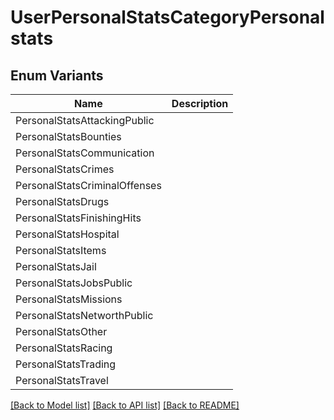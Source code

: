 # UserPersonalStatsCategoryPersonalstats

## Enum Variants

| Name | Description |
|---- | -----|
| PersonalStatsAttackingPublic |  |
| PersonalStatsBounties |  |
| PersonalStatsCommunication |  |
| PersonalStatsCrimes |  |
| PersonalStatsCriminalOffenses |  |
| PersonalStatsDrugs |  |
| PersonalStatsFinishingHits |  |
| PersonalStatsHospital |  |
| PersonalStatsItems |  |
| PersonalStatsJail |  |
| PersonalStatsJobsPublic |  |
| PersonalStatsMissions |  |
| PersonalStatsNetworthPublic |  |
| PersonalStatsOther |  |
| PersonalStatsRacing |  |
| PersonalStatsTrading |  |
| PersonalStatsTravel |  |

[[Back to Model list]](../README.md#documentation-for-models) [[Back to API list]](../README.md#documentation-for-api-endpoints) [[Back to README]](../README.md)


